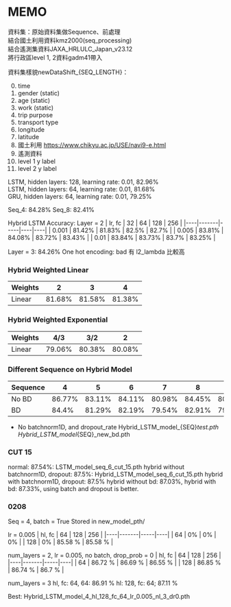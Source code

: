 # MEMO

資料集：原始資料集做Sequence、前處理<br>
結合國土利用資料kmz2000(seq_processing)<br>
結合遙測集資料JAXA_HRLULC_Japan_v23.12<br>
將行政區level 1, 2資料gadm41帶入<br>

資料集樣貌newDataShift_{SEQ_LENGTH}：<br>

0. time
1. gender (static)
2. age (static)
3. work (static)
4. trip purpose
5. transport type
6. longitude
7. latitude
8. 國土利用 https://www.chikyu.ac.jp/USE/navi9-e.html
9.  遙測資料
10. level 1 y label
11. level 2 y label


LSTM, hidden layers: 128, learning rate: 0.01, 82.96% <br>
LSTM, hidden layers: 64, learning rate: 0.01, 81.68% <br>
GRU, hidden layers: 64, learning rate: 0.01, 79.25% <br>

Seq_4: 84.28%
Seq_8: 82.41%

Hybrid LSTM Accuracy: Layer = 2
| lr, fc | 32 | 64 | 128 | 256 |
|----|-------|-----|----|----|
| 0.001 | 81.42% | 81.83% | 82.5% | 82.7% |
| 0.005 | 83.81% | 84.08% | 83.72% | 83.43% |
| 0.01 | 83.84% | 83.73% | 83.7% | 83.25% |

Layer = 3: 84.26%
One hot encoding: bad
有 l2_lambda 比較高


### Hybrid Weighted Linear
| Weights | 2 | 3 | 4 |
|----|----|----|----|
| Linear | 81.68% | 81.58% | 81.38% |


### Hybrid Weighted Exponential
| Weights | 4/3 | 3/2 | 2 |
|----|----|----|----|
| Linear | 79.06% | 80.38% | 80.08% |


### Different Sequence on Hybrid Model
| Sequence | 4 | 5 | 6 | 7 | 8 | 9 |
| ----- | ----- |  ----- |  ----- |  ----- |  ----- |  ----- | 
| No BD | 86.77% | 83.11% | 84.11% | 80.98% | 84.45% | 80.58% |
| BD | 84.4% | 81.29% | 82.19% | 79.54% | 82.91% | 79.79% |
* No batchnorm1D, and dropout_rate
Hybrid_LSTM_model_{SEQ}_test.pth
Hybrid_LSTM_model_{SEQ}_new_bd.pth


### CUT 15
normal: 87.54%: LSTM_model_seq_6_cut_15.pth
hybrid without batchnorm1D, dropout: 87.5%: Hybrid_LSTM_model_seq_6_cut_15.pth
hybrid with batchnorm1D, dropout: 87.5%
hybrid without bd: 87.03%, hybrid with bd: 87.33%, using batch and dropout is better.


### 0208
Seq = 4, batch = True
Stored in new_model_pth/

lr = 0.005
| hl, fc | 64 | 128 | 256 |
|----|-------|-----|----|
| 64 | 0% | 0% | 0% | 
| 128 | 0% | 85.58 % | 85.58 % | 


num_layers = 2, lr = 0.005, no batch, drop_prob = 0
| hl, fc | 64 | 128 | 256 |
|----|-------|-----|----|
| 64 | 86.72 % | 86.69 % | 86.55 % |
| 128 | 86.85 % | 86.74 % | 86.7 % | 

num_layers = 3
hl, fc: 64, 64: 86.91 %
hl: 128, fc: 64; 87.11 %

Best: Hybrid_LSTM_model_4_hl_128_fc_64_lr_0.005_nl_3_dr0.pth